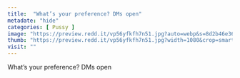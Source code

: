 ```yaml
---
title:  "What’s your preference? DMs open"
metadate: "hide"
categories: [ Pussy ]
image: "https://preview.redd.it/vp56yfkfh7n51.jpg?auto=webp&s=8d2b46e36c06822ece0404f995b9afbcc1b8415a"
thumb: "https://preview.redd.it/vp56yfkfh7n51.jpg?width=1080&crop=smart&auto=webp&s=8e2c811e274f47cb21d707a7905e4c9789341778"
visit: ""
---
```

What’s your preference? DMs open

